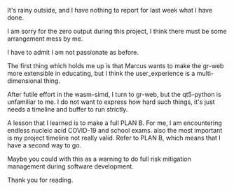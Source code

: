 It's rainy outside, and I have nothing to report for last week what I have done.


I am sorry for the zero output during this project, I think there must be some arrangement mess by me.


I have to admit I am not passionate as before.


The first thing which holds me up is that Marcus wants to make the gr-web more extensible in educating, 
but I think the user_experience is a multi-dimensional thing. 

After futile effort in the wasm-simd, I turn to gr-web, but the qt5-python is unfamiliar to me.
I do not want to express how hard such things, it's just needs a timeline and buffer to run strictly.

A lesson that I learned is to make a full PLAN B. For me, I am encountering endless nucleic acid COVID-19 and school exams. also the most important is my project timeline not really valid. Refer to PLAN B, which means that I have a second way to go.  

Maybe you could with this as a warning to do full risk mitigation management during software development.

Thank you for reading.
